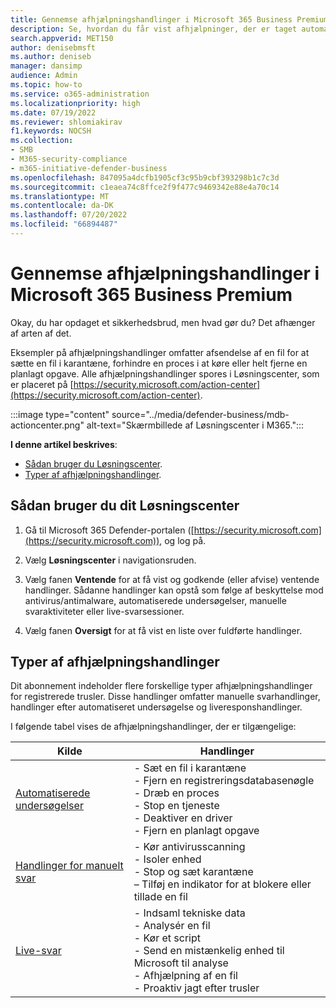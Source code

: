 ```yaml
---
title: Gennemse afhjælpningshandlinger i Microsoft 365 Business Premium
description: Se, hvordan du får vist afhjælpninger, der er taget automatisk, eller som afventer godkendelse, i Løsningscenter.
search.appverid: MET150
author: denisebmsft
ms.author: deniseb
manager: dansimp
audience: Admin
ms.topic: how-to
ms.service: o365-administration
ms.localizationpriority: high
ms.date: 07/19/2022
ms.reviewer: shlomiakirav
f1.keywords: NOCSH
ms.collection:
- SMB
- M365-security-compliance
- m365-initiative-defender-business
ms.openlocfilehash: 847095a4dcfb1905cf3c95b9cbf393298b1c7c3d
ms.sourcegitcommit: c1eaea74c8ffce2f9f477c9469342e88e4a70c14
ms.translationtype: MT
ms.contentlocale: da-DK
ms.lasthandoff: 07/20/2022
ms.locfileid: "66894487"
---
```

# <a name="review-remediation-actions-in-microsoft-365-business-premium"></a>Gennemse afhjælpningshandlinger i Microsoft 365 Business Premium

Okay, du har opdaget et sikkerhedsbrud, men hvad gør du? Det afhænger af arten af det.

Eksempler på afhjælpningshandlinger omfatter afsendelse af en fil for at sætte en fil i karantæne, forhindre en proces i at køre eller helt fjerne en planlagt opgave. Alle afhjælpningshandlinger spores i Løsningscenter, som er placeret på [https://security.microsoft.com/action-center](https://security.microsoft.com/action-center).

:::image type="content" source="../media/defender-business/mdb-actioncenter.png" alt-text="Skærmbillede af Løsningscenter i M365.":::

**I denne artikel beskrives**:

- [Sådan bruger du Løsningscenter](#how-to-use-your-action-center).
- [Typer af afhjælpningshandlinger](#types-of-remediation-actions).


## <a name="how-to-use-your-action-center"></a>Sådan bruger du dit Løsningscenter

1. Gå til Microsoft 365 Defender-portalen ([https://security.microsoft.com](https://security.microsoft.com)), og log på.

2. Vælg **Løsningscenter** i navigationsruden.

3. Vælg fanen **Ventende** for at få vist og godkende (eller afvise) ventende handlinger. Sådanne handlinger kan opstå som følge af beskyttelse mod antivirus/antimalware, automatiserede undersøgelser, manuelle svaraktiviteter eller live-svarsessioner.

4. Vælg fanen **Oversigt** for at få vist en liste over fuldførte handlinger.

## <a name="types-of-remediation-actions"></a>Typer af afhjælpningshandlinger

Dit abonnement indeholder flere forskellige typer afhjælpningshandlinger for registrerede trusler. Disse handlinger omfatter manuelle svarhandlinger, handlinger efter automatiseret undersøgelse og liveresponshandlinger.

I følgende tabel vises de afhjælpningshandlinger, der er tilgængelige:

| Kilde  | Handlinger  |
|---------|---------|
| [Automatiserede undersøgelser](../security/defender-endpoint/automated-investigations.md)      | - Sæt en fil i karantæne <br/>- Fjern en registreringsdatabasenøgle <br/>- Dræb en proces <br/>- Stop en tjeneste <br/>- Deaktiver en driver <br/>- Fjern en planlagt opgave        |
| [Handlinger for manuelt svar](../security/defender-endpoint/respond-machine-alerts.md)   | - Kør antivirusscanning <br/>- Isoler enhed <br/>- Stop og sæt karantæne <br/>– Tilføj en indikator for at blokere eller tillade en fil       |
| [Live-svar](../security/defender-endpoint/live-response.md)   | - Indsaml tekniske data <br/>- Analysér en fil <br/>- Kør et script <br/>- Send en mistænkelig enhed til Microsoft til analyse <br/>- Afhjælpning af en fil <br/>- Proaktiv jagt efter trusler         |
